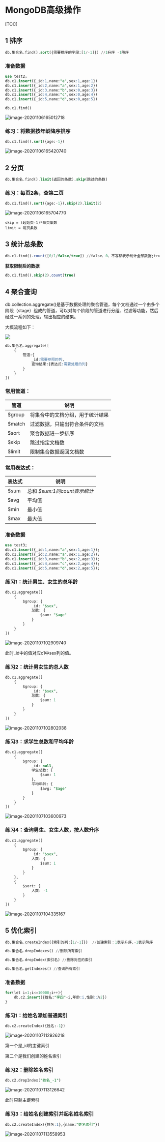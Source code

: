 # MongoDB高级操作

[TOC]

## 1 排序

```sql
db.集合名.find().sort({需要排序的字段:[1/-1]}) //1升序 -1降序
```

### 准备数据

```sql
use test2;
db.c1.insert({_id:1,name:"a",sex:1,age:1})
db.c1.insert({_id:2,name:"a",sex:1,age:2})
db.c1.insert({_id:3,name:"b",sex:0,age:3})
db.c1.insert({_id:4,name:"c",sex:0,age:4})
db.c1.insert({_id:5,name:"d",sex:0,age:5})

db.c1.find()
```

![image-20201106165012718](img/image-20201106165012718.png)

### 练习：将数据按年龄降序排序

```sql
db.c1.find().sort({age:-1})
```

![image-20201106165420740](img/image-20201106165420740.png)

## 2 分页

```sql
db.集合名.find().limit(返回的条数).skip(跳过的条数)
```

### 练习：每页2条，查第二页

```sql
db.c1.find().sort({age:-1}).skip(2).limit(2)
```

![image-20201106165704770](img/image-20201106165704770.png)

```
skip = (起始页-1)*每页条数
limit = 每页条数
```

## 3 统计总条数

```sql
db.c1.find().count([0/1/false/true]) //false、0、不写都表示统计全部数据;true、非0数表示统计限制后的数据
```

**获取限制后的数据**

```sql
db.c1.find().skip(2).count(true)
```

## 4 聚合查询

db.collection.aggregate()是基于数据处理的聚合管道，每个文档通过一个由多个阶段（stage）组成的管道，可以对每个阶段的管道进行分组、过滤等功能，然后经过一系列的处理，输出相应的结果。

大概流程如下：

![](img/image-20201106165704810.png)

```sql
db.集合名.aggregate([
    {
    	管道:{
    		_id:需要参照的列,
    		查询结果:{表达式:需要处理的列}
    	}
    }
])
```

### 常用管道：

| 管道 | 说明 |
| ---- | ---- |
|$group | 将集合中的文档分组，用于统计结果|
|$match | 过滤数据，只输出符合条件的文档 |
|$sort |  聚合数据进一步排序|
|$skip | 跳过指定文档数|
|$limit | 限制集合数据返回文档数|

### 常用表达式：

| 表达式 | 说明 |
| ------ | ---- |
|$sum | 总和  *$sum:1同count表示统计* |
|$avg | 平均值 |
|$min | 最小值|
|$max | 最大值|

### 准备数据

```sql
use test3;
db.c1.insert({_id:1,name:"a",sex:1,age:1});
db.c1.insert({_id:2,name:"a",sex:1,age:2});
db.c1.insert({_id:3,name:"b",sex:2,age:3});
db.c1.insert({_id:4,name:"c",sex:2,age:4});
db.c1.insert({_id:5,name:"d",sex:2,age:5});
```

### 练习1：统计男生、女生的总年龄

```sql
db.c1.aggregate([
    {
        $group: {
            _id: "$sex",
            总数: {
                $sum: "$age"
            }
        }
    }
])
```

![image-20201107102909740](img/image-20201107102909740.png)

此时_id中的值对应c1中sex列的值。

### 练习2：统计男女生的总人数

```sql
db.c1.aggregate([
    {
        $group: {
            _id: "$sex",
            总数: {
                $sum: 1
            }
        }
    }
])
```

![image-20201107102802038](img/image-20201107102802038.png)

### 练习3：求学生总数和平均年龄

```sql
db.c1.aggregate([
    {
        $group: {
            _id: null,
            学生总数: {
                $sum: 1
            },
            平均年龄: {
                $avg: "$age"
            }
        }
    }
])
```

![image-20201107103600673](img/image-20201107103600673.png)

### 练习4：查询男生、女生人数，按人数升序

```sql
db.c1.aggregate([
    {
        $group: {
            _id: "$sex",
            人数: {
                $sum: 1
            }
        }
    },
    {
        $sort: {
            人数: -1
        }
    }
])
```

![image-20201107104335167](img/image-20201107104335167.png)

## 5 优化索引

```sql
db.集合名.createIndex({索引的列:[1/-1]})  //创建索引：1表示升序,-1表示降序
```

```sql
db.集合名.dropIndexes() //删除所有索引
```

```sql
db.集合名.dropIndex(索引名) //删除对应的索引
```

```sql
db.集合名.getIndexes() //查询所有索引
```



### 准备数据

```sql
for(let i=1;i<=10000;i++){
	db.c2.insert({姓名:"李四"+i,年龄:i,性别:i%2})
}
```

### 练习1：给姓名添加普通索引

```sql
db.c2.createIndex({姓名:-1})
```

![image-20201107112926218](img/image-20201107112926218.png)

第一个是_id的主键索引

第二个是我们创建的姓名索引

### 练习2：删除姓名索引

```sql
db.c2.dropIndex("姓名_-1")
```

![image-20201107113126642](img/image-20201107113126642.png)

此时只剩主键索引

### 练习3：给姓名创建索引并起名姓名索引

```sql
db.c2.createIndex({姓名:1},{name:"姓名索引"})
```

![image-20201107113558953](img/image-20201107113558953.png)